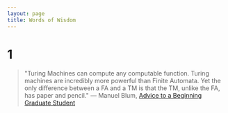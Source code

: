 ```yaml
---
layout: page
title: Words of Wisdom
---
```


# 1
> "Turing Machines can compute any computable function.
> Turing machines are incredibly more powerful than Finite Automata.
> Yet the only difference between a FA and a TM is that 
> the TM, unlike the FA, has paper and pencil."
> &mdash; Manuel Blum, [Advice to a Beginning Graduate Student](https://www.cs.cmu.edu/~mblum/research/pdf/research02.txt)
